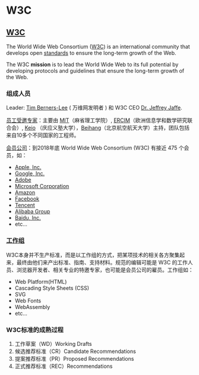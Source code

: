 # W3C

## [W3C](https://www.w3.org/)

The World Wide Web Consortium \([W3C](https://www.w3.org/)\) is an international community that develops open [standards](https://www.w3.org/TR/) to ensure the long-term growth of the Web.

The W3C **mission** is to lead the World Wide Web to its full potential by developing protocols and guidelines that ensure the long-term growth of the Web.

### 组成人员

Leader: [Tim Berners-Lee](https://www.w3.org/People/Berners-Lee) \( 万维网发明者 \) 和 W3C CEO [Dr. Jeffrey Jaffe](https://www.w3.org/People/Jeff/).

[员工受邀专家](https://www.w3.org/People/)：主要由 [MIT](https://www.csail.mit.edu/)（麻省理工学院）, [ERCIM](https://www.ercim.eu/)（欧洲信息学和数学研究联合会）, [Keio](https://www.keio.ac.jp/) （庆应义塾大学），[Beihang](http://ev.buaa.edu.cn/)（北京航空航天大学）主持，团队包括来自10多个不同国家的工程师。

[会员公司](https://www.w3.org/Consortium/Member/List)：到2018年底  World Wide Web Consortium \(W3C\) 有接近 475 个会员，如：

* [Apple, Inc.](http://www.apple.com/)
* [Google, Inc.](http://www.google.com/)
* [Adobe](http://www.adobe.com/)
* [Microsoft Corporation](http://www.microsoft.com/)
* [Amazon](https://www.amazon.com/)
* [Facebook](http://www.facebook.com/)
* [Tencent](http://www.tencent.com/)
* [Alibaba Group](http://www.alibabagroup.com/en/global/home)
* [Baidu, Inc.](http://www.baidu.com/)
* etc...

### [工作组](https://www.w3.org/Consortium/activities#WebAssembly_Working_Group)

W3C本身并不生产标准，而是以工作组的方式，把某项技术的相关各方聚集起来，最终由他们来产出标准、指南、支持材料。规范的编辑可能是 W3C 的工作人员、浏览器开发者、相关专业的特邀专家，也可能是会员公司的雇员。工作组如：

* Web Platform\(HTML\)
* Cascading Style Sheets \(CSS\)
* SVG
* Web Fonts
* WebAssembly
* etc...

### W3C标准的成熟过程

1. 工作草案（WD）Working Drafts
2. 候选推荐标准（CR）Candidate Recommendations
3. 提案推荐标准（PR）Proposed Recommendations
4. 正式推荐标准（REC）Recommendations



